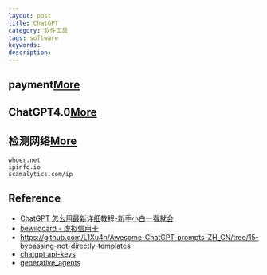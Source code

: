 ```yaml
---
layout: post
title: ChatGPT
category: 软件工具
tags: software
keywords: 
description: 
---
```


## payment[More](https://platform.openai.com/playground)

## ChatGPT4.0[More](https://copilot.microsoft.com/)


## 检测网络[More](https://mailberry.com.cn/2023/04/openai-chatgpt-api-or-plus/)

```
whoer.net
ipinfo.io
scamalytics.com/ip
```

## Reference


* [ChatGPT 怎么用最新详细教程-新手小白一看就会](https://www.cnblogs.com/zhoading/p/17103968.html)
* [bewildcard - 虚拟信用卡](https://bewildcard.com/card)
* <https://github.com/L1Xu4n/Awesome-ChatGPT-prompts-ZH_CN/tree/15-bypassing-not-directly-templates>
* [chatgpt api-keys](https://platform.openai.com/account/api-keys)
* [generative_agents](https://github.com/joonspk-research/generative_agents)
